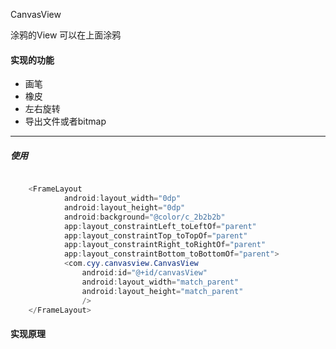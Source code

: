 CanvasView

涂鸦的View 可以在上面涂鸦

#### 实现的功能
* 画笔
* 橡皮
* 左右旋转
* 导出文件或者bitmap


*******

##### 使用

```java

    <FrameLayout
            android:layout_width="0dp"
            android:layout_height="0dp"
            android:background="@color/c_2b2b2b"
            app:layout_constraintLeft_toLeftOf="parent"
            app:layout_constraintTop_toTopOf="parent"
            app:layout_constraintRight_toRightOf="parent"
            app:layout_constraintBottom_toBottomOf="parent">
            <com.cyy.canvasview.CanvasView
                android:id="@+id/canvasView"
                android:layout_width="match_parent"
                android:layout_height="match_parent"
                />
    </FrameLayout>


```

#### 实现原理
